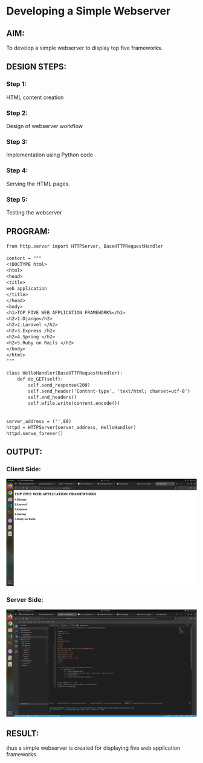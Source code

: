 # Developing a Simple Webserver
## AIM:
To develop a simple webserver to display top five frameworks.

## DESIGN STEPS:
### Step 1: 
HTML content creation
### Step 2:
Design of webserver workflow
### Step 3:
Implementation using Python code
### Step 4:
Serving the HTML pages.
### Step 5:
Testing the webserver

## PROGRAM:
```
from http.server import HTTPServer, BaseHTTPRequestHandler

content = """
<!DOCTYPE html>
<html>
<head>
<title>
web application
</title>
</head>
<body>
<h1>TOP FIVE WEB APPLICATION FRAMEWORKS</h1>
<h2>1.Django</h2>
<h2>2.Laravel </h2>
<h2>3.Express /h2>
<h2>4.Spring </h2>
<h2>5.Ruby on Rails </h2>
</body>
</html>
"""

class HelloHandler(BaseHTTPRequestHandler):
    def do_GET(self):
        self.send_response(200)
        self.send_header('Contnnt-type', 'text/html; charset=utf-8')
        self.end_headers()
        self.wfile.write(content.encode())


server_address = ('',80)
httpd = HTTPServer(server_address, HelloHandler)
httpd.serve_forever()
```


## OUTPUT:
### Client Side:
![Alt Text](./images/client.png)
### Server Side:
![Alt Text](./images/server.png)

## RESULT:
thus a simple webserver is created for displaying five web application frameworks.
